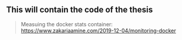 ## This will contain the code of the thesis

> Measuing the docker stats container: https://www.zakariaamine.com/2019-12-04/monitoring-docker